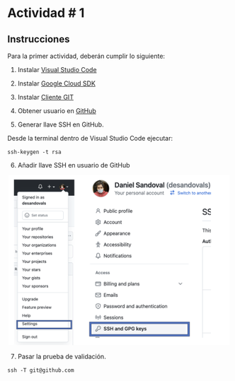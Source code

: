 <base target="_blank">

# Actividad # 1

## Instrucciones

Para la primer actividad, deberán cumplir lo siguiente: 

1. Instalar [Visual Studio Code](https://code.visualstudio.com/)

2. Instalar [Google Cloud SDK](https://code.visualstudio.com/)

3. Instalar [Cliente GIT](https://github.com/git-for-windows/git/releases/download/v2.40.1.windows.1/Git-2.40.1-64-bit.exe)

4. Obtener usuario en [GitHub](https://github.com)

5. Generar llave SSH en GitHub. 

Desde la terminal dentro de Visual Studio Code ejecutar: 

```
ssh-keygen -t rsa
```

6. Añadir llave SSH en usuario de GitHub

<p align="center">
<img src="images/image-01.png" width="500">
</p>


7. Pasar la prueba de validación. 

```
ssh -T git@github.com
```



